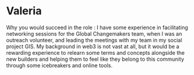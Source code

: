 # Valeria

Why you would succeed in the role : I have some experience in facilitating networking sessions for the Global Changemakers team, when I was an outreach volunteer, and leading the meetings with my team in my social project GIS. My background in web3 is not vast at all, but it would be a rewarding experience to relearn some terms and concepts alongside the new builders and helping them to feel like they belong to this community through some icebreakers and online tools.